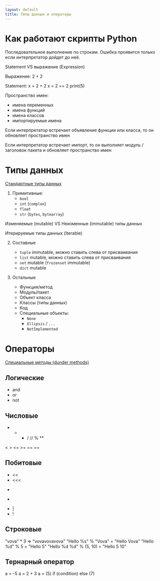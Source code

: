 ```yaml
---
layout: default
title: Типы данных и операторы
---
```


# Как работают скрипты Python

Последовательное выполнение по строкам. Ошибка проявится только если интерпретатор дойдет до неё.


Statement VS выражение (Expression)

Выражение:
2 + 2

Statement:
x = 2 + 2
x = 2 == 2
print(5)

Пространство имен:
- имена переменных
- имена функций
- имена классов
- импортируемые имена

Если интерпретатор встречает объявление функции или класса, то он обновляет пространство имен

Если интерпретатор встречает импорт, то он выполняет модуль / заголовок пакета и обновляет пространство имен

# Типы данных

[Стандартные типы данных](https://docs.python.org/3/library/stdtypes.html)

1. Примитивные:
    * `bool`
    * `int` (`complex`)
    * `float`
    * `str` (`bytes`, `bytearray`)

Изменяемые (mutable) VS Неизменные (immutable) типы данных

Итерируемые типы данных (Iterable)

2. Составные
    * `tuple` immutable, можно ставить слева от присваивания
    * `list` mutable, можно ставить слева от присваивания
    * `set` mutable (`frozenset` immutable)
    * `dict` mutable

3. Остальные
    * Функция/метод
    * Модуль/пакет
    * Объект класса
    * Классы (типы данных)
    * Код
    * Специальные объекты:
        - `None`
        - `Ellipsis` / `...`
        - `NotImplemented`

# Операторы

[Специальные методы (dunder methods)](https://docs.python.org/3/reference/datamodel.html)

## Логические

* and
* or
* not

## Числовые

+ - * / // % **

< > <= >= == ==

## Побитовые

* <<
* <<<
* >>
* >>>
* |
* !

## Строковые

"vova" * 3 => "vovavovavova"
"Hello %s" % "Vova" = "Hello Vova"
"Hello %d" % 5 = "Hello 5"
"Hello %d %d" % (5, 10) = "Hello 5 10"

## Тернарный оператор

a = -5
a = 2 + 3
a = (5) if (condition) else (7)

